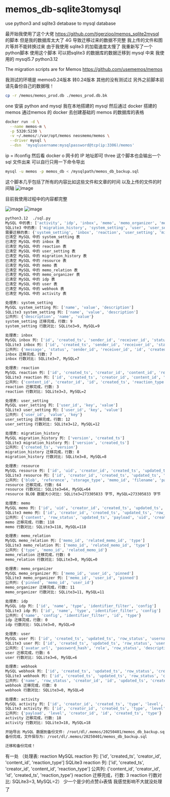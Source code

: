 # memos_db-sqlite3tomysql
use python3  and sqlite3 detabase to mysql database

最开始我使用了这个大佬 https://github.com/tigerzioo/memos_sqlite2mysql  
的脚本 但是我的数据库太大了 4G 导致迁移过来的数据不完整 我上传的文件和图片等并不能转换过来 
由于我使用 sqlite3 的加载速度太慢了 我重新写了一个python脚本 使用这个脚本 可以把sqlite3 的数据库的数据迁移到 mysql 中来 我使用的 mysql5.7  python3.12

The migration scripts are for Memos
https://github.com/usememos/memos

我测试的环境是 memos0.24版本 转0.24版本 其他的没有测试过 另外之前脚本前请先备份自己的数据哦！ 
```bash
cp -r /memos/memos_prod.db ./memos_prod.db.bk
```
one 
安装 python and mysql 我在本地搭建的 mysql 然后通过 docker 搭建的 memos
 通过memos 的 docker 去创建基础的 memos 的数据库的表格
```bash
docker run -d \
  --name memos-m \
  -p 5320:5230 \
  -v ~/.memos/:/var/opt/memos neosmemo/memos \
  --driver mysql \
  --dsn  'mysqlusername:mysqlpassword@tcp(ip:3306)/memos'
```
ip = ifconfig 然后看 docker o 网卡的 IP 地址即可 
three
这个脚本也会输出一个 sql 文件出来 可以自行只用一下命令导出
```bash
mysql -u memos -p memos_db < /mysqlpath/memos_db_backup.sql
```
这个脚本几乎包括了所有的内容比如这些文件和文章的时间 以及上传的文件的时间轴 
![image](https://github.com/user-attachments/assets/6ac22ac6-27b4-413e-a17e-742c29bf7566)

 目前我使用过程中的内容都完整  

![image](https://github.com/user-attachments/assets/0de21836-92cb-4549-99aa-7d9268281035)
![image](https://github.com/user-attachments/assets/f42b838f-ec94-4e4d-b4fb-7fb1dd1f89fa)

```bash
python3.12  ./sql.py 
MySQL 中的表: ['activity', 'idp', 'inbox', 'memo', 'memo_organizer', 'memo_relation', 'migration_history', 'reaction', 'resource', 'system_setting', 'user', 'user_setting', 'webhook']
SQLite3 中的表: ['migration_history', 'system_setting', 'user', 'user_setting', 'memo', 'memo_organizer', 'memo_relation', 'resource', 'activity', 'storage', 'idp', 'inbox', 'webhook', 'reaction']
需要迁移的表: {'system_setting', 'inbox', 'reaction', 'user_setting', 'migration_history', 'resource', 'memo', 'memo_relation', 'memo_organizer', 'idp', 'user', 'webhook', 'activity'}
已清空 MySQL 中的 system_setting 表
已清空 MySQL 中的 inbox 表
已清空 MySQL 中的 reaction 表
已清空 MySQL 中的 user_setting 表
已清空 MySQL 中的 migration_history 表
已清空 MySQL 中的 resource 表
已清空 MySQL 中的 memo 表
已清空 MySQL 中的 memo_relation 表
已清空 MySQL 中的 memo_organizer 表
已清空 MySQL 中的 idp 表
已清空 MySQL 中的 user 表
已清空 MySQL 中的 webhook 表
已清空 MySQL 中的 activity 表

处理表: system_setting
MySQL system_setting 列: ['name', 'value', 'description']
SQLite3 system_setting 列: ['name', 'value', 'description']
公共列: {'description', 'name', 'value'}
system_setting 迁移完成，行数: 9
system_setting 行数对比: SQLite3=9, MySQL=9

处理表: inbox
MySQL inbox 列: ['id', 'created_ts', 'sender_id', 'receiver_id', 'status', 'message']
SQLite3 inbox 列: ['id', 'created_ts', 'sender_id', 'receiver_id', 'status', 'message']
公共列: {'message', 'status', 'sender_id', 'receiver_id', 'id', 'created_ts'}
inbox 迁移完成，行数: 7
inbox 行数对比: SQLite3=7, MySQL=7

处理表: reaction
MySQL reaction 列: ['id', 'created_ts', 'creator_id', 'content_id', 'reaction_type']
SQLite3 reaction 列: ['id', 'created_ts', 'creator_id', 'content_id', 'reaction_type']
公共列: {'content_id', 'creator_id', 'id', 'created_ts', 'reaction_type'}
reaction 迁移完成，行数: 3
reaction 行数对比: SQLite3=3, MySQL=2

处理表: user_setting
MySQL user_setting 列: ['user_id', 'key', 'value']
SQLite3 user_setting 列: ['user_id', 'key', 'value']
公共列: {'user_id', 'value', 'key'}
user_setting 迁移完成，行数: 12
user_setting 行数对比: SQLite3=12, MySQL=12

处理表: migration_history
MySQL migration_history 列: ['version', 'created_ts']
SQLite3 migration_history 列: ['version', 'created_ts']
公共列: {'created_ts', 'version'}
migration_history 迁移完成，行数: 8
migration_history 行数对比: SQLite3=8, MySQL=8

处理表: resource
MySQL resource 列: ['id', 'uid', 'creator_id', 'created_ts', 'updated_ts', 'filename', 'blob', 'type', 'size', 'memo_id', 'storage_type', 'reference', 'payload']
SQLite3 resource 列: ['id', 'creator_id', 'created_ts', 'updated_ts', 'filename', 'blob', 'type', 'size', 'memo_id', 'uid', 'storage_type', 'reference', 'payload']
公共列: {'blob', 'reference', 'storage_type', 'memo_id', 'filename', 'payload', 'size', 'uid', 'creator_id', 'id', 'updated_ts', 'created_ts', 'type'}
resource 迁移完成，行数: 64
resource 行数对比: SQLite3=64, MySQL=64
resource BLOB 数据大小对比: SQLite3=273305833 字节, MySQL=273305833 字节

处理表: memo
MySQL memo 列: ['id', 'uid', 'creator_id', 'created_ts', 'updated_ts', 'row_status', 'content', 'visibility', 'pinned', 'payload']
SQLite3 memo 列: ['id', 'creator_id', 'created_ts', 'updated_ts', 'row_status', 'content', 'visibility', 'uid', 'payload', 'pinned']
公共列: {'content', 'row_status', 'updated_ts', 'payload', 'uid', 'creator_id', 'id', 'visibility', 'created_ts', 'pinned'}
memo 迁移完成，行数: 118
memo 行数对比: SQLite3=118, MySQL=118

处理表: memo_relation
MySQL memo_relation 列: ['memo_id', 'related_memo_id', 'type']
SQLite3 memo_relation 列: ['memo_id', 'related_memo_id', 'type']
公共列: {'type', 'memo_id', 'related_memo_id'}
memo_relation 迁移完成，行数: 0
memo_relation 行数对比: SQLite3=0, MySQL=0

处理表: memo_organizer
MySQL memo_organizer 列: ['memo_id', 'user_id', 'pinned']
SQLite3 memo_organizer 列: ['memo_id', 'user_id', 'pinned']
公共列: {'pinned', 'memo_id', 'user_id'}
memo_organizer 迁移完成，行数: 11
memo_organizer 行数对比: SQLite3=11, MySQL=11

处理表: idp
MySQL idp 列: ['id', 'name', 'type', 'identifier_filter', 'config']
SQLite3 idp 列: ['id', 'name', 'type', 'identifier_filter', 'config']
公共列: {'name', 'config', 'identifier_filter', 'id', 'type'}
idp 迁移完成，行数: 0
idp 行数对比: SQLite3=0, MySQL=0

处理表: user
MySQL user 列: ['id', 'created_ts', 'updated_ts', 'row_status', 'username', 'role', 'email', 'nickname', 'password_hash', 'avatar_url', 'description']
SQLite3 user 列: ['id', 'created_ts', 'updated_ts', 'row_status', 'username', 'role', 'email', 'nickname', 'password_hash', 'avatar_url', 'description']
公共列: {'avatar_url', 'password_hash', 'role', 'row_status', 'description', 'username', 'id', 'updated_ts', 'created_ts', 'email', 'nickname'}
user 迁移完成，行数: 6
user 行数对比: SQLite3=6, MySQL=6

处理表: webhook
MySQL webhook 列: ['id', 'created_ts', 'updated_ts', 'row_status', 'creator_id', 'name', 'url']
SQLite3 webhook 列: ['id', 'created_ts', 'updated_ts', 'row_status', 'creator_id', 'name', 'url']
公共列: {'name', 'row_status', 'creator_id', 'id', 'updated_ts', 'created_ts', 'url'}
webhook 迁移完成，行数: 0
webhook 行数对比: SQLite3=0, MySQL=0

处理表: activity
MySQL activity 列: ['id', 'creator_id', 'created_ts', 'type', 'level', 'payload']
SQLite3 activity 列: ['id', 'creator_id', 'created_ts', 'type', 'level', 'payload']
公共列: {'payload', 'level', 'creator_id', 'id', 'created_ts', 'type'}
activity 迁移完成，行数: 18
activity 行数对比: SQLite3=18, MySQL=18

开始导出 MySQL 数据到备份文件: /root/dl/.memos/20250401/memos_db_backup.sql
备份完成，文件保存为: /root/dl/.memos/20250401/memos_db_backup.sql

迁移和备份完成！
```
有一处 （处理表: reaction
MySQL reaction 列: ['id', 'created_ts', 'creator_id', 'content_id', 'reaction_type']
SQLite3 reaction 列: ['id', 'created_ts', 'creator_id', 'content_id', 'reaction_type']
公共列: {'content_id', 'creator_id', 'id', 'created_ts', 'reaction_type'}
reaction 迁移完成，行数: 3
reaction 行数对比: SQLite3=3, MySQL=2）
少一个是少的点赞👍表情 我感觉影响不大就没处理了


